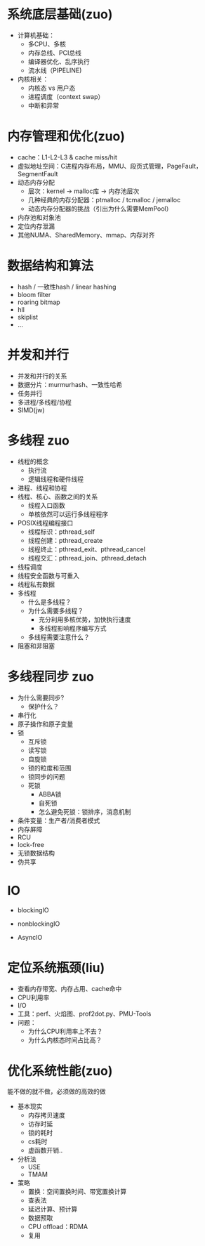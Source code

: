 # 系统底层基础(zuo)
- 计算机基础： 
    - 多CPU、多核
    - 内存总线、PCI总线
    - 编译器优化、乱序执行
	- 流水线（PIPELINE)
- 内核相关：
	- 内核态 vs 用户态
	- 进程调度（context swap）
	- 中断和异常

# 内存管理和优化(zuo)
- cache：L1-L2-L3 & cache miss/hit
- 虚拟地址空间：C进程内存布局，MMU、段页式管理，PageFault，SegmentFault
- 动态内存分配
    - 层次：kernel -> malloc库 -> 内存池层次
	- 几种经典的内存分配器：ptmalloc / tcmalloc / jemalloc
	- 动态内存分配器的挑战（引出为什么需要MemPool）
- 内存池和对象池
- 定位内存泄漏
- 其他NUMA、SharedMemory、mmap、内存对齐

# 数据结构和算法
- hash / 一致性hash / linear hashing
- bloom filter
- roaring bitmap
- hll
- skiplist
- ...

# 并发和并行
- 并发和并行的关系
- 数据分片：murmurhash、一致性哈希
- 任务并行
- 多进程/多线程/协程
- SIMD(jw)

# 多线程 zuo
- 线程的概念
	- 执行流
	- 逻辑线程和硬件线程
- 进程、线程和协程
- 线程、核心、函数之间的关系
	- 线程入口函数
	- 单核依然可以运行多线程程序
- POSIX线程编程接口
	- 线程标识：pthread_self
	- 线程创建：pthread_create
	- 线程终止：pthread_exit、pthread_cancel
	- 线程交汇：pthread_join、pthread_detach
- 线程调度
- 线程安全函数与可重入
- 线程私有数据
- 多线程
	- 什么是多线程？
	- 为什么需要多线程？
		- 充分利用多核优势，加快执行速度
		- 多线程影响程序编写方式
	- 多线程需要注意什么？
- 阻塞和非阻塞

# 多线程同步 zuo
- 为什么需要同步?
	- 保护什么？
- 串行化
- 原子操作和原子变量
- 锁
	- 互斥锁
	- 读写锁
	- 自旋锁
	- 锁的粒度和范围
	- 锁同步的问题
	- 死锁
		- ABBA锁
		- 自死锁
		- 怎么避免死锁：锁排序，消息机制
- 条件变量：生产者/消费者模式
- 内存屏障
- RCU
- lock-free
- 无锁数据结构
- 伪共享 

# IO

* blockingIO

* nonblockingIO

* AsyncIO

# 定位系统瓶颈(liu)
- 查看内存带宽、内存占用、cache命中
- CPU利用率
- I/O
- 工具：perf、火焰图、prof2dot.py、PMU-Tools
- 问题：
    - 为什么CPU利用率上不去？
	- 为什么内核态时间占比高？

# 优化系统性能(zuo)
能不做的就不做，必须做的高效的做
- 基本现实
    - 内存拷贝速度
	- 访存时延
	- 锁的耗时
	- cs耗时
	- 虚函数开销..
- 分析法
	- USE
	- TMAM
- 策略
	- 置换：空间置换时间、带宽置换计算
	- 查表法
	- 延迟计算、预计算
	- 数据预取
	- CPU offload：RDMA
	- 复用
